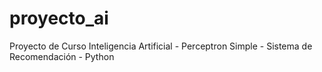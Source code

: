 # proyecto_ai
Proyecto de Curso Inteligencia Artificial - Perceptron Simple - Sistema de Recomendación - Python
